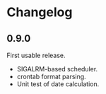 # Changelog

## 0.9.0

First usable release.

- SIGALRM-based scheduler.
- crontab format parsing.
- Unit test of date calculation.
